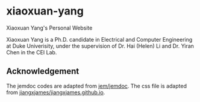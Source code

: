 # xiaoxuan-yang

Xiaoxuan Yang's Personal Website

Xiaoxuan Yang is a Ph.D. candidate in Electrical and Computer Engineering at Duke Univerisity, under the supervision of Dr. Hai (Helen) Li and Dr. Yiran Chen in the CEI Lab.

## Acknowledgement

The jemdoc codes are adapted from [jem/jemdoc](https://github.com/jem/jemdoc). The css file is adapted from [jiangxjames/jiangxjames.github.io](https://github.com/jiangxjames/jiangxjames.github.io).

